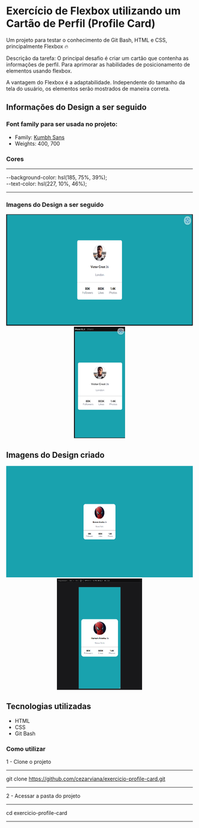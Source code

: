 # Exercício de Flexbox utilizando um Cartão de Perfil (Profile Card)

Um projeto para testar o conhecimento de Git Bash, HTML e  CSS, principalmente Flexbox 🔥

Descrição da tarefa: O principal desafio é criar um cartão que contenha as informações de perfil. Para aprimorar as habilidades de posicionamento de elementos usando flexbox.

A vantagem do Flexbox é a adaptabilidade. Independente do tamanho da tela do usuário, os elementos serão mostrados de maneira correta.

## Informações do Design a ser seguido

### Font family para ser usada no projeto:

- Family: [Kumbh Sans](https://fonts.google.com/specimen/Kumbh+Sans)
- Weights: 400, 700

### Cores
***
--background-color: hsl(185, 75%, 39%); <br>
--text-color: hsl(227, 10%, 46%);
***

### Imagens do Design a ser seguido
<div align="center">
<img src="Design/design-desktop.png" style="height: 300px;"> <br>
<img src="Design/design-mobile.png" style="height: 300px; text-align: center;">
</div>

## Imagens do Design criado
<div align="center">
<img src="Design/1-desktop.png"  style="height: 300px; text-align: center;">
<img src="Design/1-smartphone.png"  style="height: 300px; text-align: center;">
</div>


<!-- [<img src="./fullmetalAlchemist.gif" alt="gif da tela do site">](https://cezarviana.github.io/projeto-fullmetal-alchemist-personagens/) -->

## Tecnologias utilizadas
- HTML
- CSS
- Git Bash

### Como utilizar

1 - Clone o projeto
***
git clone <https://github.com/cezarviana/exercicio-profile-card.git>
***

2 - Acessar a pasta do projeto
***
cd exercicio-profile-card
***
